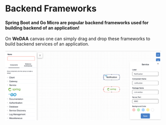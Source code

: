 
# Backend Frameworks

#### Spring Boot and Go Micro are popular backend frameworks used for building backend of an application!

On **WeDAA** canvas one can simply drag and drop these frameworks to build backend services of an application.

![WeDAA Backend](/img/backend_service.png)